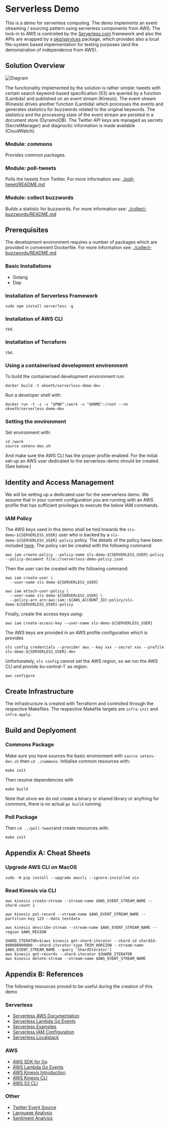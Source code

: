 # Serverless Demo

This is a demo for serverless computing. The demo implements an event streaming / sourcing
pattern using serverless components from AWS. The lock-in to AWS is controlled by the
[Serverless.com](https://serverless.com) framework and also the APIs are wrapped by a
[pkg/services](https://github.com/okoeth/serverless-demo/tree/master/commons/pkg/services) package,
which provides also a local file-system based implementation for testing purposes (and the
demonstration of independence from AWS).

## Solution Overview

![Diagram](https://drive.google.com/uc?authuser=0&id=1PxxyRGoLRru2y8I9RnnU0nVsQHXMdMlQ&export=download)

The functionality implemented by the solution is rather simple: tweets with certain search
keyword-based specification (S3) are queried by a function (Lambda) and published on an event stream (Kinesis).
The event stream (Kinesis) drives another function (Lambda) which processes the events and
generates statistics for buzzwords related to the original keywords. The statistics and the
processing state of the event stream are persited in a document store (DynamoDB). The Twitter
API keys are managed as secrets (SecretManager) and diagnoctic information is made available (CloudWatch).

### Module: commons

Provides common packages.

### Module: poll-tweets

Polls the tweets from Twitter. For more information see: [./poll-tweet/README.md](./poll-tweet/README.md)

### Module: collect buzzwords

Builds a statistic for buzzwords. For more information see: [./collect-buzzwords/README.md](./collect-buzzwords/README.md)

## Prerequisites

The development environment requires a number of packages which are provided in convenient Dockerfile.
For more information see: [./collect-buzzwords/README.md](./collect-buzzwords/README.md)

### Basic Installations

* Golang
* Dep

### Installation of Serverless Framework

```(sh)
sudo npm install serverless -g
```

### Installation of AWS CLI

```(sh)
tbd.
```

### Installation of Terraform

```(sh)
tbd.
```

### Using a containerised development environment

To build the containerised development environment run:

```(sh)
docker build -t okoeth/serverless-demo-dev .
```

Run a developer shell with:

```(sh)
docker run -t -i -v "$PWD":/work -v "$HOME":/root --rm okoeth/serverless-demo-dev
```

### Setting the environment

Set environment with:

```(sh)
cd /work
source setenv-dev.sh
```

And make sure the AWS CLI has the proper profile enabled. For the initial set-up an AWS user
dedicated to the serverless-demo should be created. (See below.)

## Identity and Access Management

We will be setting up a dedicated user for the sewrverless demo. We assume that in your current
configuration you are running with an AWS profile that has sufficient privileges to execute
the below IAM commands.

### IAM Policy

The AWS keys used in this demo shall be tied towards the `sls-demo-${SERVERLESS_USER}` user who is backed by a
`sls-demo-${SERVERLESS_USER}-policy` policy. The details of the policy have been included
[here](./serverless-demo-policy). The policy can be created with the following command:

```(sh)
aws iam create-policy --policy-name sls-demo-${SERVERLESS_USER}-policy --policy-document file://serverless-demo-policy.json
```

Then the user can be created with the following command:

```(sh)
aws iam create-user \
  --user-name sls-demo-${SERVERLESS_USER}
  
aws iam attach-user-policy \
  --user-name sls-demo-${SERVERLESS_USER} \
  --policy-arn arn:aws:iam::${AWS_ACCOUNT_ID}:policy/sls-demo-${SERVERLESS_USER}-policy
```

Finally, create the access keys using:

```(sh)
aws iam create-access-key --user-name sls-demo-${SERVERLESS_USER}
```

The AWS keys are provided in an AWS profile configuration which is provides

```(sh)
sls config credentials --provider aws --key xxx --secret xxx --profile sls-demo-${SERVERLESS_USER}-dev
```

Unfortunately, `sls config` cannot set the AWS region, so we run the AWS CLI and provide èu-central-1` as region.

```(sh)
aws configure
```

## Create Infrastructure

The infrastructure is created with Terraform and controlled through the respective
Makefiles. The respective Makefile targets are `infra-init` and `infra-apply`.

## Build and Deplyoment

### Commons Package

Make sure you have sources the basic environment with `source setenv-dev.sh` then `cd ./commons`. Initialise
common resources with:

```(sh)
make init
```

Then resolve dependencies with

```(sh)
make build
```

Note that since we do not create a binary or shared library or anything for commons, there is no actual
`go build` running.

### Poll Package

Then `cd ../poll-tweet`and create resources with:

```(sh)
make init
```

## Appendix A: Cheat Sheets

### Upgrade AWS CLI on MacOS

```(sh)
sudo -H pip install --upgrade awscli --ignore-installed six
```

### Read Kinesis via CLI

```(sh)
aws kinesis create-stream --stream-name $AWS_EVENT_STREAM_NAME --shard-count 1

aws kinesis put-record --stream-name $AWS_EVENT_STREAM_NAME --partition-key 123 --data testdata

aws kinesis describe-stream --stream-name $AWS_EVENT_STREAM_NAME --region $AWS_REGION

SHARD_ITERATOR=$(aws kinesis get-shard-iterator --shard-id shardId-000000000000 --shard-iterator-type TRIM_HORIZON --stream-name $AWS_EVENT_STREAM_NAME --query 'ShardIterator')
aws kinesis get-records --shard-iterator $SHARD_ITERATOR
aws kinesis delete-stream --stream-name $AWS_EVENT_STREAM_NAME
```

## Appendix B: References

The following resources proved to be useful during the creation of this demo

### Serverless

* [Serverless AWS Documentation](https://serverless.com/framework/docs/providers/aws/)
* [Serverless Lambda Go Events](https://serverless.com/blog/framework-example-golang-lambda-support/)
* [Serverless Examples](https://github.com/serverless/examples)
* [Serverless IAM Configuration](https://gist.github.com/ServerlessBot/7618156b8671840a539f405dea2704c8)
* [Serverless Localstack](https://github.com/localstack/serverless-localstack)

### AWS

* [AWS SDK for Go](https://docs.aws.amazon.com/sdk-for-go/v1/developer-guide/welcome.html)
* [AWS Lambda Go Events](https://github.com/aws/aws-lambda-go/tree/master/events)
* [AWS Kinesis Introduction](https://docs.aws.amazon.com/streams/latest/dev/key-concepts.html)
* [AWS Kinesis CLI](https://docs.aws.amazon.com/streams/latest/dev/fundamental-stream.html)
* [AWS S3 CLI](...)

### Other

* [Twitter Event Source](https://github.com/awslabs/aws-serverless-twitter-event-source)
* [Language Analysis](https://github.com/chrisport/go-lang-detector)
* [Sentiment Analysis](https://github.com/cdipaolo/sentiment)
